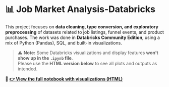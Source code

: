 # 📊 Job Market Analysis-Databricks

This project focuses on **data cleaning, type conversion, and exploratory preprocessing** of datasets related to job listings, funnel events, and product purchases. The work was done in **Databricks Community Edition**, using a mix of Python (Pandas), SQL, and built-in visualizations.

> ⚠️ **Note:** Some Databricks visualizations and display features **won’t show up in the `.ipynb` file**.  
> Please use the **HTML version below** to see all plots and outputs as intended.

🔗 **[👉 View the full notebook with visualizations (HTML)](https://zoislan.github.io/Job-Market-Analysis-Databricks/job-market-analysis.html)**




